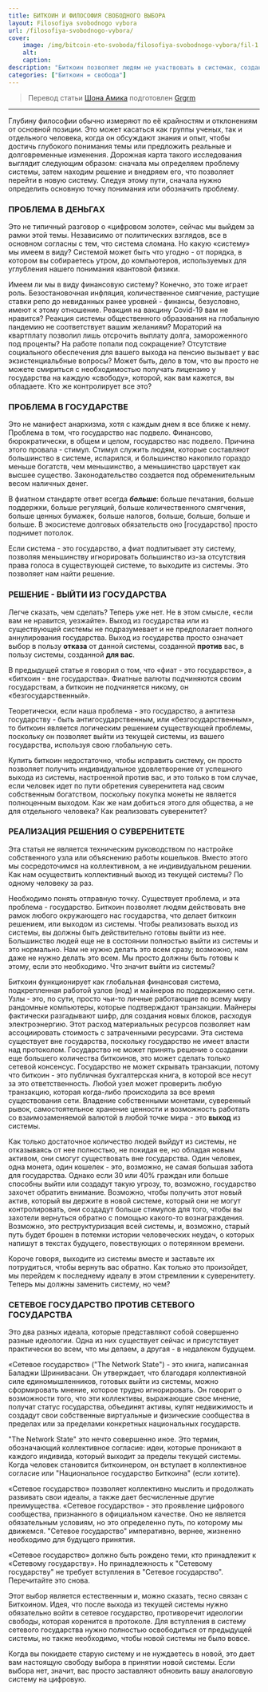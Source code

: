 ```yaml
---
title: БИТКОИН И ФИЛОСОФИЯ СВОБОДНОГО ВЫБОРА
layout: Filosofiya svobodnogo vybora
url: /filosofiya-svobodnogo-vybora/
cover:
    image: /img/bitcoin-eto-svoboda/filosofiya-svobodnogo-vybora/fil-1.jpg
    alt: 
    caption:
description: "Биткоин позволяет людям не участвовать в системах, созданных не в их интересах и создает «сетевое государство», состоящее из единомышленников."
categories: ["Биткоин = свобода"]
---
```


> Перевод статьи [Шона Амика](https://bitcoinmagazine.com/culture/bitcoin-and-philosophy-of-free-choice) подготовлен [Grgrm](https://iris.to/npub1qzr3j58q0gwfhqdj33pc8wtfaj9ffn7nrdt6p7p7tvn0qrf7e0wsggv43p "Nostr")

-----


Глубину философии обычно измеряют по её крайностям и отклонениям от основной позиции. Это может касаться как группы ученых, так и отдельного человека, когда он обсуждают знания и опыт, чтобы достичь глубокого понимания темы или предложить реальные и долговременные изменения. Дорожная карта такого исследования выглядит следующим образом: сначала мы определяем проблему системы, затем находим решение и внедряем его, что позволяет перейти в новую систему. Следуя этому пути, сначала нужно определить основную точку понимания или обозначить проблему.

### <h3>ПРОБЛЕМА В ДЕНЬГАХ</h3>

Это не типичный разговор о «цифровом золоте», сейчас мы выйдем за рамки этой темы. Независимо от политических взглядов, все в основном согласны с тем, что система сломана. Но какую «систему» мы имеем в виду? Системой может быть что угодно - от порядка, в котором вы собираетесь утром, до компьютеров, используемых для углубления нашего понимания квантовой физики.

Имеем ли мы в виду финансовую систему? Конечно, это тоже играет роль. Безостановочная инфляция, количественное смягчение, растущие ставки репо до невиданных ранее уровней - финансы, безусловно, имеют к этому отношение. Реакция на вакцину Covid-19 вам не нравится? Реакция системы общественного образования на глобальную пандемию не соответствует вашим желаниям? Мораторий на квартплату позволил лишь отсрочить выплату долга, замороженного под проценты? На работе попали под сокращение? Отсутствие социального обеспечения для вашего выхода на пенсию вызывает у вас экзистенциальбные вопросы? Может быть, дело в том, что вы просто не можете смириться с необходимостью получать лицензию у государства на каждую «свободу», которой, как вам кажется, вы обладаете. Кто же контролирует все это?

### <h3>ПРОБЛЕМА В ГОСУДАРСТВЕ</h3>

Это не манифест анархизма, хотя с каждым днем я все ближе к нему. Проблема в том, что государство нас подвело. Финансово, бюрократически, в общем и целом, государство нас подвело. Причина этого провала - стимул. Стимул служить людям, которые составляют большинство в системе, испарился, и большинство накопило гораздо меньше богатств, чем меньшинство, а меньшинство царствует как высшее существо. Законодательство создается под обременительным весом наличных денег.

В фиатном стандарте ответ всегда ***больше***: больше печатания, больше поддержки, больше регуляций, больше количественного смягчения, больше ценных бумажек, больше налогов, больше, больше, больше и больше. В экосистеме долговых обязательств оно [государство] просто поднимет потолок.

Если система - это государство, а фиат подпитывает эту систему, позволяя меньшинству игнорировать большинство из-за отсутствия права голоса в существующей системе, то выходите из системы. Это позволяет нам найти решение.

### <h3>РЕШЕНИЕ - ВЫЙТИ ИЗ ГОСУДАРСТВА</h3>

Легче сказать, чем сделать? Теперь уже нет. Не в этом смысле, «если вам не нравится, уезжайте». Выход из государства или из существующей системы не подразумевает и не предполагает полного аннулирования государства. Выход из государства просто означает выбор в пользу **отказа** от данной системы, созданной **против** вас, в пользу системы, созданной **для вас**.

В предыдущей статье я говорил о том, что «фиат - это государство», а «биткоин - вне государства». Фиатные валюты подчиняются своим государствам, а биткоин не подчиняется никому, он «безгосударственный».

Теоретически, если наша проблема - это государство, а антитеза государству - быть антигосударственным, или «безгосударственным», то биткоин является логическим решением существующей проблемы, поскольку он позволяет выйти из текущей системы, из вашего государства, используя свою глобальную сеть.

Купить биткоин недостаточно, чтобы исправить систему, он просто позволяет получить индивидуальное удовлетворение от успешного выхода из системы, настроенной против вас, и это только в том случае, если человек идет по пути обретения суверенитета над своим собственным богатством, поскольку покупка монеты не является полноценным выходом. Как же нам добиться этого для общества, а не для отдельного человека? Как реализовать суверенитет?

### <h3>РЕАЛИЗАЦИЯ РЕШЕНИЯ О СУВЕРЕНИТЕТЕ</h3>

Эта статья не является техническим руководством по настройке собственного узла или объяснению работы кошельков. Вместо этого мы сосредоточимся на коллективном, а не индивидуальном решении. Как нам осуществить коллективный выход из текущей системы? По одному человеку за раз.

Необходимо понять отправную точку. Существует проблема, и эта проблема - государство. Биткоин позволяет людям действовать вне рамок любого окружающего нас государства, что делает биткоин решением, или выходом из системы. Чтобы реализовать выход из системы, вы должны быть действительно готовы выйти из нее. Большинство людей еще не в состоянии полностью выйти из системы и это нормально. Нам не нужно делать это всем сразу; возможно, нам даже не нужно делать это всем. Мы просто должны быть готовы к этому, если это необходимо. Что значит выйти из системы?

Биткоин функционирует как глобальная финансовая система, подкрепленная работой узлов (нод) и майнеров по поддержанию сети. Узлы - это, по сути, просто чьи-то личные работающие по всему миру рандомные компьютеры, которые подтверждают транзакции. Майнеры фактически разгадывают шифр, для создания новых блоков, расходуя электроэнергию. Этот расход материальных ресурсов позволяет нам ассоциировать стоимость с затраченными ресурсами. Эта система существует вне государства, поскольку государство не имеет власти над протоколом. Государство не может принять решение о создании еще большего количества биткоинов, это может сделать только сетевой консенсус. Государство не может скрывать транзакции, потому что биткоин - это публичная бухгалтерская книга, в которой все несут за это ответственность. Любой узел может проверить любую транзакцию, которая когда-либо происходила за все время существования сети. Владение собственными монетами, суверенный рывок, самостоятельное хранение ценности и возможность работать со взаимозаменяемой валютой в любой точке мира - это **выход** из системы.

Как только достаточное количество людей выйдут из системы, не отказываясь от нее полностью, не покидая ее, но обладая новым активом, они смогут существовать вне государства. Один человек, одна монета, один кошелек - это, возможно, не самая большая забота для государства. Однако если 30 или 40% граждан или больше способны выйти или создадут такую угрозу, то, возможно, государство захочет обратить внимание. Возможно, чтобы получить этот новый актив, который вы держите в новой системе, который они не могут контролировать, они создадут больше стимулов для того, чтобы вы захотели вернуться обратно с помощью какого-то вознаграждения. Возможно, это реструктуризация всей системы, и, возможно, старый путь будет брошен в потемки истории человеческих неудач, о которых напишут в текстах будущего, повествующих о потерянном времени.

Короче говоря, выходите из системы вместе и заставьте их потрудиться, чтобы вернуть вас обратно. Как только это произойдет, мы перейдем к последнему идеалу в этом стремлении к суверенитету. Теперь мы должны заменить систему, но чем?

### <h3>СЕТЕВОЕ ГОСУДАРСТВО ПРОТИВ СЕТЕВОГО ГОСУДАРСТВА</h3>

Это два разных идеала, которые представляют собой совершенно разные идеологии. Одна из них существует сейчас и присутствует практически во всем, что мы делаем, а другая - в недалеком будущем.

«Сетевое государство» ("The Network State") - это книга, написанная Баладжи Шринивасани. Он утверждает, что благодаря коллективной силе единомышленников, готовых выйти из системы, можно сформировать мнение, которое трудно игнорировать. Он говорит о возможности того, что эти коллективы, выражающие свое мнение, получат статус государства, объединят активы, купят недвижимость и создадут свои собственные виртуальные и физические сообщества в пределах или за пределами конкретных национальных государств.

"The Network State" это нечто совершенно иное. Это термин, обозначающий коллективное согласие: идеи, которые проникают в каждого индивида, который выходит за пределы текущей системы. Когда человек становится биткоинером, он вступает в коллективное согласие или "Национальное государство Биткоина" (если хотите).

«Сетевое государство» позволяет коллективно мыслить и продолжать развивать свои идеалы, а также дает бесчисленные другие преимущества. «Сетевое государство» - это проявление цифрового сообщества, признанного в официальном качестве. Оно не является обязательным условиям, но это определенно путь, по которому мы движемся. "Сетевое государство" императивно, вернее, жизненно необходимо для будущего принятия.

«Сетевое государство» должно быть рождено теми, кто принадлежит к «Сетевому государству». Но принадлежность к "Сетевому государству" не требует вступления в "Сетевое государство". Перечитайте это снова.

Этот выбор является естественным и, можно сказать, тесно связан с Биткоином. Идея, что после выхода из текущей системы нужно обязательно войти в сетевое государство, противоречит идеологии свободы, которая коренится в протоколе. Для вступления в систему сетевого государства нужно полностью освободиться от предыдущей системы, но также необходимо, чтобы новой системы не было вовсе.

Когда вы покидаете старую систему и не нуждаетесь в новой, это дает вам настоящую свободу выбора в принятии новой системы. Если выбора нет, значит, вас просто заставляют обновить вашу аналоговую систему на цифровую.